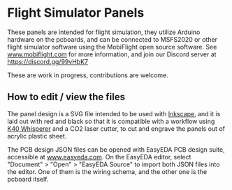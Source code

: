 # Flight Simulator Panels

These panels are intended for flight simulation, they utilize Arduino hardware on the pcboards, and can be
connected to MSFS2020 or other flight simulator software using the MobiFlight open source software.
See www.mobiflight.com for more information, and join our Discord server at https://discord.gg/99vHbK7

These are work in progress, contributions are welcome.

## How to edit / view the files

The panel design is a SVG file intended to be used with [Inkscape](http://www.inkscape.org),
and it is laid out with red and black so that it is compatible with a workflow using
[K40 Whisperer](https://www.scorchworks.com/K40whisperer/k40whisperer.html) and a CO2 
laser cutter, to cut and engrave the panels out of acrylic plastic sheet.

The PCB design JSON files can be opened with EasyEDA PCB design suite, accessible at www.easyeda.com. 
On the EasyEDA editor, select "Document" > "Open" > "EasyEDA Source" to import both JSON files into the editor.
One of them is the wiring schema, and the other one is the pcboard itself.



